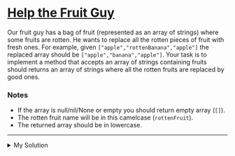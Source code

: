 # [Help the Fruit Guy](https://www.codewars.com/kata/557af4c6169ac832300000ba)

Our fruit guy has a bag of fruit (represented as an array of strings) where some fruits are rotten. He wants to replace
all the rotten pieces of fruit with fresh ones. For example, given `["apple","rottenBanana","apple"]` the replaced array
should be `["apple","banana","apple"]`. Your task is to implement a method that accepts an array of strings containing
fruits should returns an array of strings where all the rotten fruits are replaced by good ones.

### Notes

- If the array is null/nil/None or empty you should return empty array (`[]`).
- The rotten fruit name will be in this camelcase (`rottenFruit`).
- The returned array should be in lowercase.

---

<details><summary>My Solution</summary>

```js
function removeRotten(bagOfFruits) {
  if (!bagOfFruits) return [];
  return bagOfFruits.map((fruit) => fruit.replace("rotten", "").toLowerCase());
}
```

</details>
